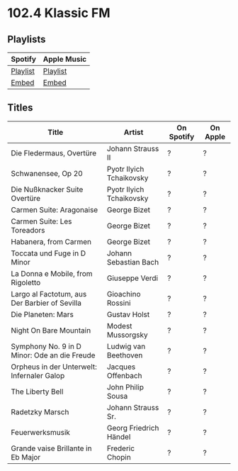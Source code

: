 # 102.4 Klassic FM

## Playlists

Spotify                                                                 | Apple Music
----------------------------------------------------------------------- | -------------------------------------------------------------------------------------------
[Playlist](https://open.spotify.com/playlist/2Xz2yesY4m2dsvtdmUXh73)    | [Playlist](https://itunes.apple.com/de/playlist/pl.55183e4ce37140d6b693af4c17975e7f)
[Embed](https://open.spotify.com/embed/playlist/2Xz2yesY4m2dsvtdmUXh73) | [Embed](https://tools.applemusic.com/embed/v1/playlist/pl.55183e4ce37140d6b693af4c17975e7f)

## Titles

Title                                         | Artist                   | On Spotify | On Apple
--------------------------------------------- | ------------------------ | ---------- | --------
Die Fledermaus, Overtüre                      | Johann Strauss II        | ?          | ?
Schwanensee, Op 20                            | Pyotr Ilyich Tchaikovsky | ?          | ?
Die Nußknacker Suite Overtüre                 | Pyotr Ilyich Tchaikovsky | ?          | ?
Carmen Suite: Aragonaise                      | George Bizet             | ?          | ?
Carmen Suite: Les Toreadors                   | George Bizet             | ?          | ?
Habanera, from Carmen                         | George Bizet             | ?          | ?
Toccata und Fuge in D Minor                   | Johann Sebastian Bach    | ?          | ?
La Donna e Mobile, from Rigoletto             | Giuseppe Verdi           | ?          | ?
Largo al Factotum, aus Der Barbier of Sevilla | Gioachino Rossini        | ?          | ?
Die Planeten: Mars                            | Gustav Holst             | ?          | ?
Night On Bare Mountain                        | Modest Mussorgsky        | ?          | ?
Symphony No. 9 in D Minor: Ode an die Freude  | Ludwig van Beethoven     | ?          | ?
Orpheus in der Unterwelt: Infernaler Galop    | Jacques Offenbach        | ?          | ?
The Liberty Bell                              | John Philip Sousa        | ?          | ?
Radetzky Marsch                               | Johann Strauss Sr.       | ?          | ?
Feuerwerksmusik                               | Georg Friedrich Händel   | ?          | ?
Grande vaise Brillante in Eb Major            | Frederic Chopin          | ?          | ?
